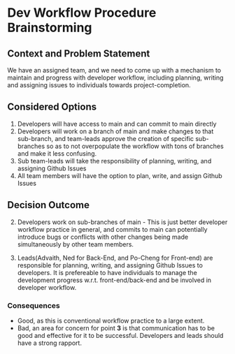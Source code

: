 # Dev Workflow Procedure Brainstorming

## Context and Problem Statement

We have an assigned team, and we need to come up with a mechanism to maintain and progress with developer workflow, including planning, writing and assigning issues to individuals towards project-completion.

## Considered Options

1. Developers will have access to main and can commit to main directly
2. Developers will work on a branch of main and make changes to that sub-branch, and team-leads approve the creation of specific sub-branches so as to not overpopulate the workflow with tons of branches and make it less confusing.
3. Sub team-leads will take the responsibility of planning, writing, and assigning Github Issues
4. All team members will have the option to plan, write, and assign Github Issues

## Decision Outcome

2. Developers work on sub-branches of main - This is just better developer workflow practice in general, and commits to main can potentially introduce bugs or conflicts with other changes being made simultaneously by other team members.

3. Leads(Advaith, Ned for Back-End, and Po-Cheng for Front-end) are responsible for planning, writing, and assigning Github Issues to developers. It is prefereable to have individuals to manage the development progress w.r.t. front-end/back-end and be involved in developer workflow.


<!-- This is an optional element. Feel free to remove. -->
### Consequences

* Good, as this is conventional workflow practice to a large extent.
* Bad, an area for concern for point **3** is that communication has to be good and effective for it to be successful. Developers and leads should have a strong rapport.